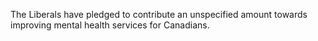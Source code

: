 The Liberals have pledged to contribute an unspecified amount towards improving mental health services for Canadians.